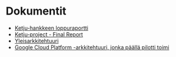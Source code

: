 # Dokumentit

- [Ketju-hankkeen loppuraportti](Ketju-hankkeen_loppuraportti_v1_2.pdf)
- [Ketju-project - Final Report](Ketju-project_final_report.pdf)
- [Yleisarkkitehtuuri](architecture_1.png)
- [Google Cloud Platform -arkkitehtuuri, jonka päällä pilotti toimi](architecture_gcp.png)
